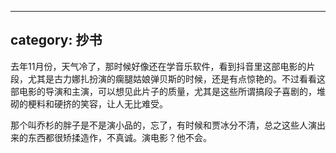 
---
category: 抄书
---

去年11月份，天气冷了，那时候好像还在学音乐软件，看到抖音里这部电影的片段，尤其是古力娜扎扮演的瘸腿姑娘弹贝斯的时候，还是有点惊艳的。不过看看这部电影的导演和主演，可以想见此片子的质量，尤其是这些所谓搞段子喜剧的，堆砌的梗料和硬挤的笑容，让人无比难受。

那个叫乔杉的胖子是不是演小品的，忘了，有时候和贾冰分不清，总之这些人演出来的东西都很矫揉造作，不真诚。演电影？他不会。
